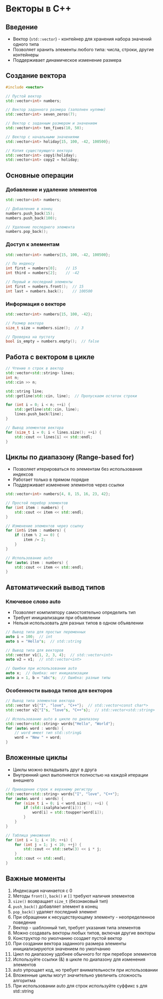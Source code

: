 # Векторы в C++

## Введение
- Вектор (`std::vector`) - контейнер для хранения набора значений одного типа
- Позволяет хранить элементы любого типа: числа, строки, другие контейнеры
- Поддерживает динамическое изменение размера

## Создание вектора
```cpp
#include <vector>

// Пустой вектор
std::vector<int> numbers;

// Вектор заданного размера (заполнен нулями)
std::vector<int> seven_zeros(7);

// Вектор с заданным размером и значением
std::vector<int> ten_fives(10, 50);

// Вектор с начальными значениями
std::vector<int> holiday{15, 100, -42, 100500};

// Копия существующего вектора
std::vector<int> copy1(holiday);
std::vector<int> copy2 = holiday;
```

## Основные операции

### Добавление и удаление элементов
```cpp
std::vector<int> numbers;

// Добавление в конец
numbers.push_back(15);
numbers.push_back(100);

// Удаление последнего элемента
numbers.pop_back();
```

### Доступ к элементам
```cpp
std::vector<int> numbers{15, 100, -42, 100500};

// По индексу
int first = numbers[0];    // 15
int third = numbers[2];    // -42

// Первый и последний элементы
int first = numbers.front();  // 15
int last = numbers.back();    // 100500
```

### Информация о векторе
```cpp
std::vector<int> numbers{15, 100, -42};

// Размер вектора
size_t size = numbers.size();  // 3

// Проверка на пустоту
bool is_empty = numbers.empty();  // false
```

## Работа с вектором в цикле
```cpp
// Чтение n строк в вектор
std::vector<std::string> lines;
int n;
std::cin >> n;

std::string line;
std::getline(std::cin, line);  // Пропускаем остаток строки

for (int i = 0; i < n; ++i) {
    std::getline(std::cin, line);
    lines.push_back(line);
}

// Вывод элементов вектора
for (size_t i = 0; i < lines.size(); ++i) {
    std::cout << lines[i] << std::endl;
}
```

## Циклы по диапазону (Range-based for)
- Позволяет итерироваться по элементам без использования индексов
- Работает только в прямом порядке
- Поддерживает изменение элементов через ссылки

```cpp
std::vector<int> numbers{4, 8, 15, 16, 23, 42};

// Простой перебор элементов
for (int item : numbers) {
    std::cout << item << std::endl;
}

// Изменение элементов через ссылку
for (int& item : numbers) {
    if (item % 2 == 0) {
        item /= 2;
    }
}

// Использование auto
for (auto& item : numbers) {
    std::cout << item << std::endl;
}
```

## Автоматический вывод типов

### Ключевое слово auto
- Позволяет компилятору самостоятельно определить тип
- Требует инициализации при объявлении
- Нельзя использовать для разных типов в одном объявлении

```cpp
// Вывод типа для простых переменных
auto i = 100;  // int
auto s = "Hello"s;  // std::string

// Вывод типа для векторов
std::vector v1{1, 2, 3, 4};  // std::vector<int>
auto v2 = v1;  // std::vector<int>

// Ошибки при использовании auto
auto x;  // Ошибка: нет инициализации
auto a = 1, b = "abc"s;  // Ошибка: разные типы
```

### Особенности вывода типов для векторов
```cpp
// Вывод типа элементов вектора
std::vector v1{"I", "love", "C++"};  // std::vector<const char*>
std::vector v2{"I"s, "love"s, "C++"s};  // std::vector<std::string>

// Использование auto в цикле по диапазону
std::vector<std::string> words{"Hello", "World"};
for (auto& word : words) {
    // word имеет тип std::string&
    word = "New " + word;
}
```

## Вложенные циклы
- Циклы можно вкладывать друг в друга
- Внутренний цикл выполняется полностью на каждой итерации внешнего

```cpp
// Приведение строк к верхнему регистру
std::vector<std::string> words{"I", "love", "C++"};
for (auto& word : words) {
    for (size_t i = 0; i < word.size(); ++i) {
        if (std::isalpha(word[i])) {
            word[i] = std::toupper(word[i]);
        }
    }
}

// Таблица умножения
for (int i = 1; i < 10; ++i) {
    for (int j = 1; j < 10; ++j) {
        std::cout << std::setw(3) << i * j;
    }
    std::cout << std::endl;
}
```

## Важные моменты
1. Индексация начинается с 0
2. Методы `front()`, `back()` и `[]` требуют наличия элементов
3. `size()` возвращает `size_t` (беззнаковый тип)
4. `push_back()` добавляет элемент в конец
5. `pop_back()` удаляет последний элемент
6. При обращении к несуществующему элементу - неопределенное поведение
7. Вектор - шаблонный тип, требует указания типа элементов
8. Можно создавать векторы любых типов, включая другие векторы
9. Конструктор по умолчанию создает пустой вектор
10. При создании вектора заданного размера элементы инициализируются значением по умолчанию
11. Цикл по диапазону удобнее обычного for при переборе элементов
12. Используйте ссылки (&) в цикле по диапазону для изменения элементов
13. auto упрощает код, но требует внимательности при использовании
14. Вложенные циклы могут значительно увеличить сложность алгоритма
15. При использовании auto для строк используйте суффикс s для std::string 